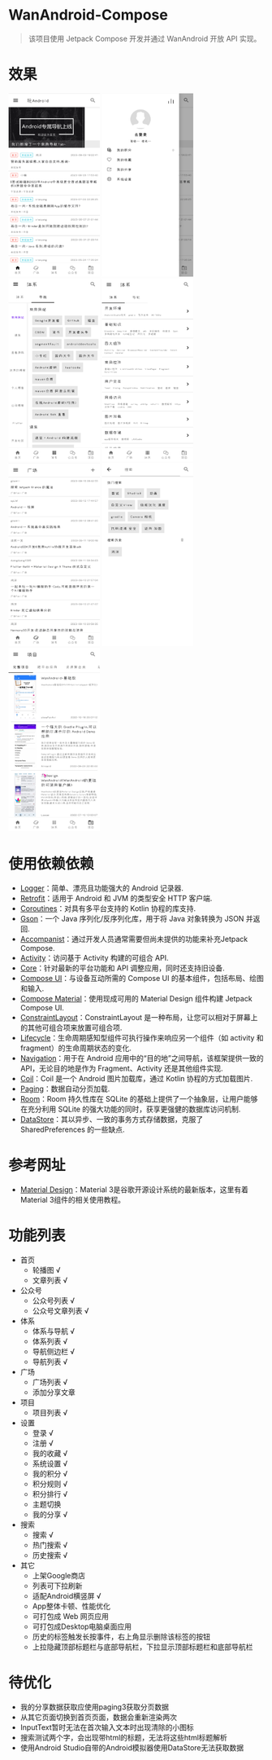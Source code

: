 # WanAndroid-Compose
> 该项目使用 Jetpack Compose 开发并通过 WanAndroid 开放 API 实现。

# 效果
<img src="https://github.com/binZai-ComeOn/WanAndroid-Compose/blob/master/img/%E9%A6%96%E9%A1%B5.png" width="180" height="360"> <img src="https://github.com/binZai-ComeOn/WanAndroid-Compose/blob/master/img/%E4%B8%AA%E4%BA%BA.png" width="180" height="360"> <img src="https://github.com/binZai-ComeOn/WanAndroid-Compose/blob/master/img/%E4%BD%93%E7%B3%BB-%E5%AF%BC%E8%88%AA.png" width="180" height="360"> <img src="https://github.com/binZai-ComeOn/WanAndroid-Compose/blob/master/img/%E4%BD%93%E7%B3%BB.png" width="180" height="360"> <img src="https://github.com/binZai-ComeOn/WanAndroid-Compose/blob/master/img/%E5%B9%BF%E5%9C%BA.png" width="180" height="360"> <img src="https://github.com/binZai-ComeOn/WanAndroid-Compose/blob/master/img/%E6%90%9C%E7%B4%A2.png" width="180" height="360"> <img src="https://github.com/binZai-ComeOn/WanAndroid-Compose/blob/master/img/%E9%A1%B9%E7%9B%AE.png" width="180" height="360">

# 使用依赖依赖
 - [Logger](https://github.com/orhanobut/logger)：简单、漂亮且功能强大的 Android 记录器.
 - [Retrofit](https://github.com/square/retrofit)：适用于 Android 和 JVM 的类型安全 HTTP 客户端.
 - [Coroutines](https://github.com/Kotlin/kotlinx.coroutines)：对具有多平台支持的 Kotlin 协程的库支持.
 - [Gson](https://github.com/google/gson)：一个 Java 序列化/反序列化库，用于将 Java 对象转换为 JSON 并返回.
 - [Accompanist](https://github.com/google/accompanist)：通过开发人员通常需要但尚未提供的功能来补充Jetpack Compose.
 - [Activity](https://developer.android.google.cn/jetpack/androidx/releases/activity?hl=zh-cn)：访问基于 Activity 构建的可组合 API.
 - [Core](https://developer.android.google.cn/jetpack/androidx/releases/core?hl=zh-cn)：针对最新的平台功能和 API 调整应用，同时还支持旧设备.
 - [Compose UI](https://developer.android.google.cn/jetpack/androidx/releases/compose-ui?hl=zh-cn)：与设备互动所需的 Compose UI 的基本组件，包括布局、绘图和输入.
 - [Compose Material](https://developer.android.google.cn/jetpack/androidx/releases/compose-material?hl=zh-cn)：使用现成可用的 Material Design 组件构建 Jetpack Compose UI.
 - [ConstraintLayout](https://developer.android.google.cn/jetpack/compose/layouts/constraintlayout?hl=zh-cn)：ConstraintLayout 是一种布局，让您可以相对于屏幕上的其他可组合项来放置可组合项.
 - [Lifecycle](https://developer.android.google.cn/jetpack/androidx/releases/lifecycle?hl=zh-cn)：生命周期感知型组件可执行操作来响应另一个组件（如 activity 和 fragment）的生命周期状态的变化.
 - [Navigation](https://developer.android.google.cn/jetpack/androidx/releases/navigation?hl=zh-cn)：用于在 Android 应用中的“目的地”之间导航，该框架提供一致的 API，无论目的地是作为 Fragment、Activity 还是其他组件实现.
 - [Coil](https://coil-kt.github.io/coil/README-zh/)：Coil 是一个 Android 图片加载库，通过 Kotlin 协程的方式加载图片.
 - [Paging](https://developer.android.google.cn/jetpack/androidx/releases/paging?hl=zh_cn#groovy)：数据自动分页加载.
 - [Room](https://developer.android.google.cn/jetpack/androidx/releases/room?hl=zh_cn)：Room 持久性库在 SQLite 的基础上提供了一个抽象层，让用户能够在充分利用 SQLite 的强大功能的同时，获享更强健的数据库访问机制.
 - [DataStore](https://developer.android.google.cn/jetpack/androidx/releases/datastore?hl=zh_cn)：其以异步、一致的事务方式存储数据，克服了 SharedPreferences 的一些缺点.

# 参考网址
 - [Material Design](https://m3.material.io/)：Material 3是谷歌开源设计系统的最新版本，这里有着Material 3组件的相关使用教程。 

# 功能列表
 - 首页
    - 轮播图 √
    - 文章列表 √
 - 公众号
    - 公众号列表 √
    - 公众号文章列表 √
 - 体系
    - 体系与导航 √
    - 体系列表 √
    - 导航侧边栏 √
    - 导航列表 √
 - 广场
    - 广场列表 √
    - 添加分享文章 
 - 项目
    - 项目列表 √
 - 设置
    - 登录 √
    - 注册 √
    - 我的收藏 √
    - 系统设置 √
    - 我的积分 √
    - 积分规则 √
    - 积分排行 √
    - 主题切换
    - 我的分享 √
 - 搜索
   - 搜索 √
   - 热门搜索 √
   - 历史搜索 √
 - 其它
   - 上架Google商店 
   - 列表可下拉刷新
   - 适配Android横竖屏 √
   - App整体卡顿、性能优化
   - 可打包成 Web 网页应用
   - 可打包成Desktop电脑桌面应用
   - 历史的标签触发长按事件，右上角显示删除该标签的按钮
   - 上拉隐藏顶部标题栏与底部导航栏，下拉显示顶部标题栏和底部导航栏

# 待优化
 - 我的分享数据获取应使用paging3获取分页数据
 - 从其它页面切换到首页页面，数据会重新渲染两次
 - InputText暂时无法在首次输入文本时出现清除的小图标
 - 搜索测试两个字，会出现带html的标题，无法将这些html标题解析
 - 使用Android Studio自带的Android模拟器使用DataStore无法获取数据

